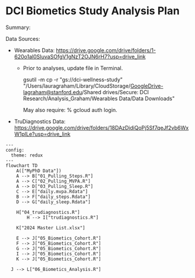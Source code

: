# DCI Biometics Study Analysis Plan

Summary:

Data Sources: 
- Wearables Data: https://drive.google.com/drive/folders/1-620o1al0SIuvaSOfgV1gNzT2OJN6rH7?usp=drive_link
  - Prior to analyses, update file in Terminal.
    
      gsutil -m cp -r "gs://dci-wellness-study" "/Users/lauragraham/Library/CloudStorage/GoogleDrive-lagraham@stanford.edu/Shared drives/Secure: DCI Research/Analysis_Graham/Wearables Data/Data Downloads"
    
      May also require: % gcloud auth login. 

- TruDiagnostics Data: https://drive.google.com/drive/folders/18DAzDidiQoPj5Sf7qeJf2vb6WxW1plLe?usp=drive_link

```mermaid
---
config:
  theme: redux
---
flowchart TD
    A(["MyPhD Data"])
    A --> B["01_Pulling_Steps.R"]
    A --> C["02_Pulling_MVPA.R"]
    A --> D["03_Pulling_Sleep.R"]
    C --> E["daily.mvpa.Rdata"]
    B --> F["daily_steps.Rdata"]
    D --> G["daily_sleep.Rdata"]

    H["04_trudiagnostics.R"]
        H --> I["trudiagnostics.R"]

    K["2024 Master List.xlsx"]

    E --> J["05_Biometics_Cohort.R"]
    F --> J["05_Biometics_Cohort.R"]
    G --> J["05_Biometics_Cohort.R"]
    I --> J["05_Biometics_Cohort.R"]
    K --> J["05_Biometics_Cohort.R"]

  J --> L["06_Biometics_Analysis.R"]

```
